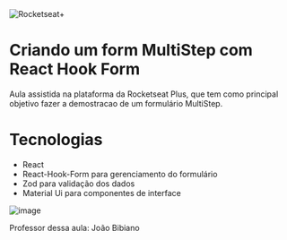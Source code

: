 <img src="https://drive.google.com/uc?id=1XPWLjUo2-j8iGw07ALcxu7oqJ3nkl2Ho" alt="Rocketseat+"/>

# Criando um form MultiStep com React Hook Form

Aula assistida na plataforma da Rocketseat Plus, que tem como principal objetivo fazer a demostracao de um formulário MultiStep.

# Tecnologias

- React
- React-Hook-Form para gerenciamento do formulário
- Zod para validação dos dados
- Material Ui para componentes de interface

![image](https://github.com/gustavo2892/form-multistep/assets/37389658/8229bd9f-d872-4cfc-941a-cfa7f932513b)

Professor dessa aula: João Bibiano
